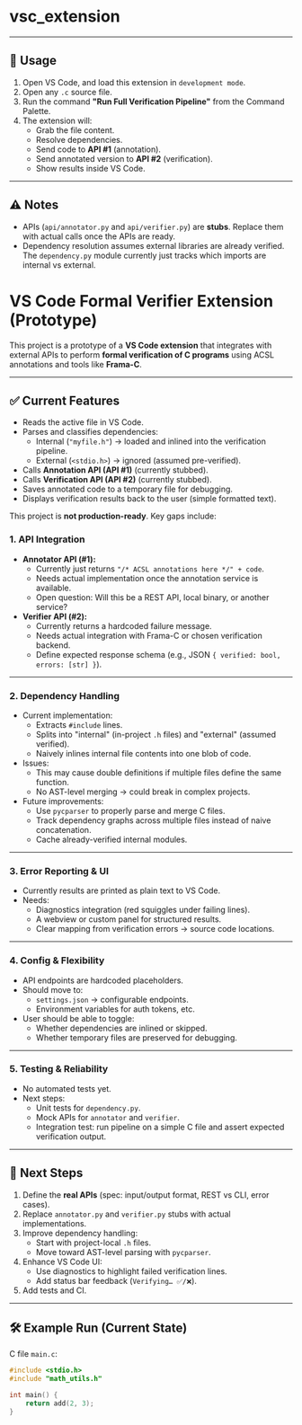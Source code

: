 # vsc_extension
---

## 🚀 Usage

1. Open VS Code, and load this extension in `development mode`.
2. Open any `.c` source file.
3. Run the command **"Run Full Verification Pipeline"** from the Command Palette.
4. The extension will:
   - Grab the file content.
   - Resolve dependencies.
   - Send code to **API #1** (annotation).
   - Send annotated version to **API #2** (verification).
   - Show results inside VS Code.

---

## ⚠️ Notes

- APIs (`api/annotator.py` and `api/verifier.py`) are **stubs**. Replace them with actual calls once the APIs are ready.
- Dependency resolution assumes external libraries are already verified. The `dependency.py` module currently just tracks which imports are internal vs external.

# VS Code Formal Verifier Extension (Prototype)

This project is a prototype of a **VS Code extension** that integrates with external APIs to perform **formal verification of C programs** using ACSL annotations and tools like **Frama-C**.

---

## ✅ Current Features

- Reads the active file in VS Code.
- Parses and classifies dependencies:
  - Internal (`"myfile.h"`) → loaded and inlined into the verification pipeline.
  - External (`<stdio.h>`) → ignored (assumed pre-verified).
- Calls **Annotation API (API #1)** (currently stubbed).
- Calls **Verification API (API #2)** (currently stubbed).
- Saves annotated code to a temporary file for debugging.
- Displays verification results back to the user (simple formatted text).

This project is **not production-ready**. Key gaps include:

### 1. **API Integration**
- **Annotator API (#1):**
  - Currently just returns `"/* ACSL annotations here */" + code`.
  - Needs actual implementation once the annotation service is available.
  - Open question: Will this be a REST API, local binary, or another service?
- **Verifier API (#2):**
  - Currently returns a hardcoded failure message.
  - Needs actual integration with Frama-C or chosen verification backend.
  - Define expected response schema (e.g., JSON `{ verified: bool, errors: [str] }`).

---

### 2. **Dependency Handling**
- Current implementation:
  - Extracts `#include` lines.
  - Splits into "internal" (in-project `.h` files) and "external" (assumed verified).
  - Naively inlines internal file contents into one blob of code.
- Issues:
  - This may cause double definitions if multiple files define the same function.
  - No AST-level merging → could break in complex projects.
- Future improvements:
  - Use `pycparser` to properly parse and merge C files.
  - Track dependency graphs across multiple files instead of naive concatenation.
  - Cache already-verified internal modules.

---

### 3. **Error Reporting & UI**
- Currently results are printed as plain text to VS Code.
- Needs:
  - Diagnostics integration (red squiggles under failing lines).
  - A webview or custom panel for structured results.
  - Clear mapping from verification errors → source code locations.

---

### 4. **Config & Flexibility**
- API endpoints are hardcoded placeholders.
- Should move to:
  - `settings.json` → configurable endpoints.
  - Environment variables for auth tokens, etc.
- User should be able to toggle:
  - Whether dependencies are inlined or skipped.
  - Whether temporary files are preserved for debugging.

---

### 5. **Testing & Reliability**
- No automated tests yet.
- Next steps:
  - Unit tests for `dependency.py`.
  - Mock APIs for `annotator` and `verifier`.
  - Integration test: run pipeline on a simple C file and assert expected verification output.

---

## 🚀 Next Steps

1. Define the **real APIs** (spec: input/output format, REST vs CLI, error cases).
2. Replace `annotator.py` and `verifier.py` stubs with actual implementations.
3. Improve dependency handling:
   - Start with project-local `.h` files.
   - Move toward AST-level parsing with `pycparser`.
4. Enhance VS Code UI:
   - Use diagnostics to highlight failed verification lines.
   - Add status bar feedback (`Verifying… ✅/❌`).
5. Add tests and CI.

---

## 🛠 Example Run (Current State)

C file `main.c`:
```c
#include <stdio.h>
#include "math_utils.h"

int main() {
    return add(2, 3);
}